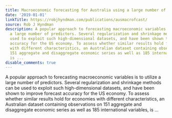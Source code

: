 ```yaml
---
title: Macroeconomic forecasting for Australia using a large number of predictors
date: '2019-01-01'
linkTitle: https://robjhyndman.com/publications/ausmacrofcast/
source: Rob J Hyndman
description: A popular approach to forecasting macroeconomic variables is to utilize
  a large number of predictors. Several regularization and shrinkage methods can be
  used to exploit such high-dimensional datasets, and have been shown to improve forecast
  accuracy for the US economy. To assess whether similar results hold for economies
  with different characteristics, an Australian dataset containing observations on
  151 aggregate and disaggregate economic series as well as 185 international variables,
  is ...
disable_comments: true
---
```

A popular approach to forecasting macroeconomic variables is to utilize a large number of predictors. Several regularization and shrinkage methods can be used to exploit such high-dimensional datasets, and have been shown to improve forecast accuracy for the US economy. To assess whether similar results hold for economies with different characteristics, an Australian dataset containing observations on 151 aggregate and disaggregate economic series as well as 185 international variables, is ...